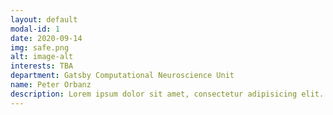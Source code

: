 ```yaml
---
layout: default
modal-id: 1
date: 2020-09-14
img: safe.png
alt: image-alt
interests: TBA
department: Gatsby Computational Neuroscience Unit
name: Peter Orbanz
description: Lorem ipsum dolor sit amet, consectetur adipisicing elit. Mollitia neque assumenda ipsam nihil, molestias magnam, recusandae quos quis inventore quisquam velit asperiores, vitae? Reprehenderit soluta, eos quod consequuntur itaque. Nam.
---
```

